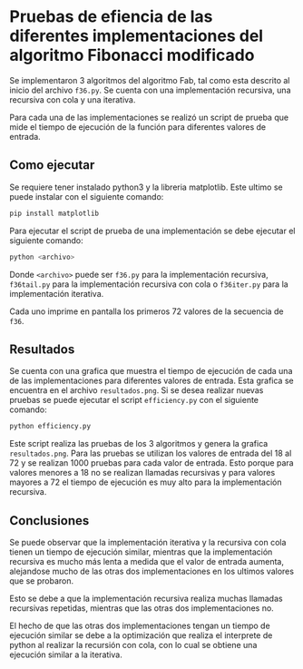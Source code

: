 # Pruebas de efiencia de las diferentes implementaciones del algoritmo Fibonacci modificado

Se implementaron 3 algoritmos del algoritmo Fab, tal como esta descrito al inicio del archivo `f36.py`.
Se cuenta con una implementación recursiva, una recursiva con cola y una iterativa.

Para cada una de las implementaciones se realizó un script de prueba que mide el tiempo de ejecución de la función para diferentes valores de entrada.


## Como ejecutar

Se requiere tener instalado python3 y la libreria matplotlib.
Este ultimo se puede instalar con el siguiente comando:

```bash
pip install matplotlib
```
Para ejecutar el script de prueba de una implementación se debe ejecutar el siguiente comando:

```bash
python <archivo>
```

Donde `<archivo>` puede ser `f36.py` para la implementación recursiva,
`f36tail.py` para la implementación recursiva con cola o `f36iter.py` para la implementación iterativa.

Cada uno imprime en pantalla los primeros 72 valores de la secuencia de `f36`.


## Resultados

Se cuenta con una grafica que muestra el tiempo de ejecución de cada una de las implementaciones para diferentes valores de entrada.
Esta grafica se encuentra en el archivo `resultados.png`.
Si se desea realizar nuevas pruebas se puede ejecutar el script `efficiency.py` con el siguiente comando:

```bash
python efficiency.py
```
Este script realiza las pruebas de los 3 algoritmos y genera la grafica `resultados.png`.
Para las pruebas se utilizan los valores de entrada del 18 al 72 y se realizan 1000 pruebas para cada valor de entrada.
Esto porque para valores menores a 18 no se realizan llamadas recursivas y para valores mayores a 72 el tiempo de ejecución es muy alto para la implementación recursiva.

## Conclusiones

Se puede observar que la implementación iterativa y la recursiva con cola tienen un tiempo de ejecución similar,
mientras que la implementación recursiva es mucho más lenta a medida que el valor de entrada aumenta,
alejandose mucho de las otras dos implementaciones en los ultimos valores que se probaron.

Esto se debe a que la implementación recursiva realiza muchas llamadas recursivas repetidas, mientras que las otras dos implementaciones no.

El hecho de que las otras dos implementaciones tengan un tiempo de ejecución similar se debe a la optimización
que realiza el interprete de python al realizar la recursión con cola, con lo cual se obtiene una ejecución similar a la iterativa.